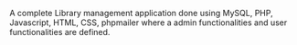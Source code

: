 A complete Library management application done using MySQL, PHP, Javascript, HTML, CSS, phpmailer where a admin functionalities and user functionalities are defined.
